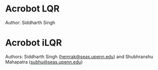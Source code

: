 # Acrobot LQR
Author: Siddharth Singh


# Acrobot iLQR
Authors: Siddharth Singh (hemrak@seas.upenn.edu) and Shubhranshu Mahapatra (subhu@seas.upenn.edu) 
